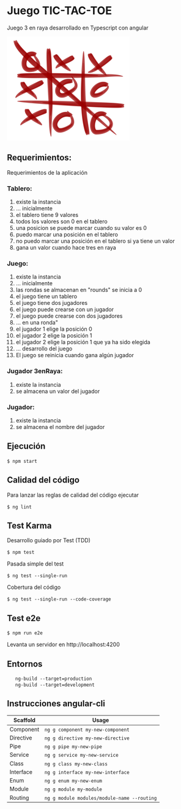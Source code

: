 # Juego TIC-TAC-TOE

Juego 3 en raya desarrollado en Typescript con angular 

![](./src/assets/img/tic-tac-toe.png)

## Requerimientos:
Requerimientos de la aplicación

### Tablero:
  1. existe la instancia
  2. ... inicialmente
  3. el tablero tiene 9 valores
  4. todos los valores son 0 en el tablero
  5. una posicion se puede marcar cuando su valor es 0
  6. puedo marcar una posición en el tablero
  7. no puedo marcar una posición en el tablero si ya tiene un valor
  8. gana un valor cuando hace tres en raya

### Juego:
  1. existe la instancia
  2. ... inicialmente
  3. las rondas se almacenan en "rounds" se inicia a 0
  4. el juego tiene un tablero
  5. el juego tiene dos jugadores
  6. el juego puede crearse con un jugador
  7. el juego puede crearse con dos jugadores
  8. ... en una ronda"
  9. el jugador 1 elige la posición 0
  10. el jugador 2 elige la posición 1
  11. el jugador 2 elige la posición 1 que ya ha sido elegida
  12. ... desarrollo del juego
  13. El juego se reinicia cuando gana algún jugador

### Jugador 3enRaya:
  1. existe la instancia
  2. se almacena un valor del jugador

### Jugador:
  1. existe la instancia
  2. se almacena el nombre del jugador


## Ejecución

    $ npm start

## Calidad del código

Para lanzar las reglas de calidad del código ejecutar

    $ ng lint

## Test Karma

Desarrollo guiado por Test (TDD)

    $ npm test

Pasada simple del test

    $ ng test --single-run

Cobertura del código

    $ ng test --single-run --code-coverage

## Test e2e

    $ npm run e2e

Levanta un servidor en http://localhost:4200

## Entornos

       ng-build --target=production
       ng-build --target=development

## Instrucciones angular-cli

Scaffold  | Usage
---       | ---
Component | `ng g component my-new-component`
Directive | `ng g directive my-new-directive`
Pipe      | `ng g pipe my-new-pipe`
Service   | `ng g service my-new-service`
Class     | `ng g class my-new-class`
Interface | `ng g interface my-new-interface`
Enum      | `ng g enum my-new-enum`
Module    | `ng g module my-module`
Routing   | `ng g module modules/module-name --routing`

